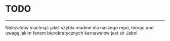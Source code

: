 # TODO

----

Należałoby machnąć jakiś szybki readme dla naszego repo, biorąc pod uwagę jakim fanem biurokratycznych karnawałów jest sir Jabol

